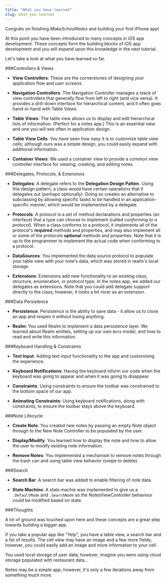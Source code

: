 ```yaml
---
title: "What you have learned"
slug: what-you-learned
---
```


Congrats on finishing *MakeSchoolNotes* and building your first iPhone app!

At this point you have been introduced to many concepts in iOS app development. These concepts form the building blocks of iOS app development and you will expand upon this knowledge in the next tutorial.

Let's take a look at what you have learned so far.

###Controllers & Views

* **View Controllers**: These are the cornerstones of designing your application flow and *user screens*.

* **Navigation Controllers**: The Navigation Controller manages a stack of view controllers that generally flow from left to right (and vice versa). It provides a drill-down interface for hierarchical content, and it often goes hand-in-hand with Table Views.

* **Table Views**: The table view allows us to display and edit hierarchical lists of information. (Perfect for a notes app.) This is an essential view and one you will see often in application design.

* **Table View Cells**: You have seen how easy it is to customize table view cells; although ours was a simple design, you could easily expand with additional information.

* **Container Views**: We used a container view to provide a common view controller interface for viewing, creating, and editing notes.

###Delegates, Protocols, & Extensions

* **Delegates**: A delegate refers to the **Delegation Design Patten**. Using this design pattern, a class would have certain operations that it delegates out (perhaps optionally). Doing so creates an alternative to subclassing by allowing specific tasks to be handled in an application-specific manner, which would be implemented by a delegate. 

* **Protocols**: A protocol is a set of method declarations and properties (an interface) that a type can choose to implement (called *conforming to a protocol*). When a class conforms to a protocol, it implements all of the protocol's **required** methods and properties, and may also implement all or some of the protocols **optional** methods and properties. Note that it is up to the programmer to implement the actual code when conforming to a protocol.

* **DataSources**: You implemented the data source protocol to populate your table view with your note's data, which was stored in realm's local storage.

* **Extensions**: Extensions add new functionality to an existing class, structure, enumeration, or protocol type. In the notes app, we added our delegates as extensions. Note that you could add delegate support directly to the class; however, it looks a bit nicer as an extension. 

###Data Persistence

* **Persistence**: Persistence is the ability to save data - it allow us to close an app and reopen it without losing anything.

* **Realm**: You used Realm to implement a data persistence layer. We learned about Realm entities, setting up our own `Note` model, and how to read and write this information.

###Keyboard Handling & Constraints

* **Text Input**: Adding text input functionality to the app and customising the experience.

* **Keyboard Notifications**: Having the keyboard inform our code when the keyboard was going to appear and when it was going to disappear.

* **Constraints**: Using constraints to ensure the toolbar was constrained to the bottom space of our app.

* **Animating Constraints**: Using keyboard notifications, along with constraints, to ensure the toolbar stays above the keyboard.

###Note Lifecycle

* **Create Note**: You created new notes by passing an empty Note object through to the New Note Controller to be populated by the user.

* **Display/Modify**: You learned how to display the note and how to allow the user to modify existing note information.

* **Remove Notes**: You implemented a mechanism to remove notes through the trash can and using table view behavior (swipe to delete).

###Search

* **Search Bar**: A search bar was added to enable filtering of note data.

* **State Machine**: A state machie was implemented to give us a `.DefaultMode` and `.SearchNode` so the NotesViewController behaviour could be modified based on state.

###Thoughts

A lot of ground was touched upon here and these concepts are a great step towards building a bigger app.

If you take a popular app like "Yelp", you have a table view, a search bar and a list of results. 
The cell view may have an image and a few more fields; however, you could easily add an image and more information to your cell.

You used local storage of user data; however, imagine you were using cloud storage populated with restaurant data...

Notes may be a simple app; however, it's only a few iterations away from something much more.
